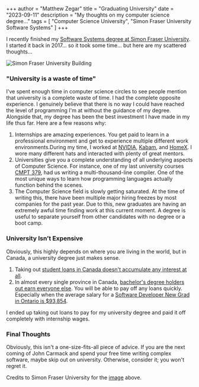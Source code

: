 +++
author = "Matthew Zegar"
title = "Graduating University"
date = "2023-09-11"
description = "My thoughts on my computer science degree..."
tags = [
    "Computer Science University",
    "Simon Fraser University Software Systems"
]
+++

I recently finished my [Software Systems degree at Simon Fraser University](https://www.sfu.ca/computing/prospective-students/undergraduate-students/programs/degree-programs/softwaresystems.html). I started it back in 2017... so it took some time... but here are my scattered thoughts...

![Simon Fraser University Building](/images/blog/20230911/sfu.jpg)

### "University is a waste of time"

I've spent enough time in computer science circles to see people mention that university is a complete waste of time. I had the complete opposite experience. I genuinely believe that there is no way I could have reached the level of programming I'm at without the guidance of my degree. Alongside that, my degree has been the best investment I have made in my life thus far. Here are a few reasons why:

1. Internships are amazing experiences. You get paid to learn in a professional environment and get to experience multiple different work environments.During my time, I worked at [NVIDIA](https://www.nvidia.com/en-us/), [Kabam](https://kabam.com/), and [HomeX](https://homex.com/). I wore many different hats and interacted with plenty of great mentors.
2. Universities give you a complete understanding of all underlying aspects of Computer Science. For instance, one of my last university courses [CMPT 379](http://www.sfu.ca/students/calendar/2022/fall/courses/cmpt/379.html), had us writing a multi-thousand-line compiler. One of the most unique ways to learn how programming languages actually function behind the scenes.
3. The Computer Science field is slowly getting saturated. At the time of writing this, there have been multiple major hiring freezes by most companies for the past year. Due to this, new graduates are having an extremely awful time finding work at this current moment. A degree is useful to separate yourself from other candidates with no degree or a boot camp.

### University Isn’t Expensive

Obviously, this highly depends on where you are living in the world, but in Canada, a university degree just makes sense.

1. Taking out [student loans in Canada doesn't accumulate any interest at all](https://www.canada.ca/en/employment-social-development/news/2023/03/government-of-canada-provides-interest-free-loans-for-students-effective-april1.html).
2. In almost every single province in Canada, [bachelor's degree holders out earn everyone else](https://www12.statcan.gc.ca/census-recensement/2016/as-sa/98-200-x/2016024/98-200-x2016024-eng.cfm). You will be able to pay off any loans quickly. Especially when the average salary for a [Software Developer New Grad in Ontario is $93,854](https://www.glassdoor.ca/Salaries/toronto-new-grad-software-developer-salary-SRCH_IL.0,7_IM976_KO8,35.htm).

I ended up taking out loans to pay for my university degree and paid it off completely with internship wages.

### Final Thoughts

Obviously, this isn't a one-size-fits-all piece of advice. If you are the next coming of John Carmack and spend your free time writing complex software, maybe skip out on university. Otherwise, consider it; you won't regret it.

Credits to Simon Fraser University for the [image](https://www.sfu.ca/content/sfu/surrey/about/our-locations/jcr:content/main_content/image.img.640.medium.jpg/1633731444821.jpg) above.